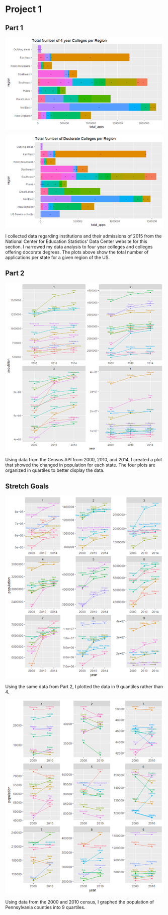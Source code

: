 # Project 1

## Part 1

![](four_yr_colls.png)

![](doc_coll.png)

I collected data regarding institutions and their admissions of 2015 from the National Center for Education Statistics' Data Center website for this section. I narrowed my data analysis to four year colleges and colleges offering docorate degrees. The plots above show the total number of applications per state for a given region of the US. 


## Part 2

![](states_pop3.png)

Using data from the Census API from 2000, 2010, and 2014, I created a plot that showed the changed in population for each state. The four plots are organized in quartiles to better display the data. 


## Stretch Goals

![](states_pop9.png)

Using the same data from Part 2, I plotted the data in 9 quantiles rather than 4.

![](county_pop3.png)

Using data from the 2000 and 2010 census, I graphed the population of Pennsylvania counties into 9 quartiles. 
